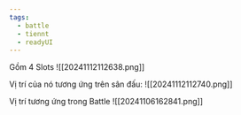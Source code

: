 ```yaml
---
tags:
  - battle
  - tiennt
  - readyUI
---
```

Gồm 4 Slots
![[20241112112638.png]]

Vị trí của nó tương ứng trên sân đấu:
![[20241112112740.png]]

Vị trí tương ứng trong Battle
![[20241106162841.png]]